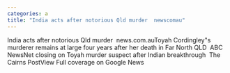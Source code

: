 ```yaml
---
categories: a
title: "India acts after notorious Qld murder  newscomau"
---
```

India acts after notorious Qld murder&nbsp;&nbsp;news.com.auToyah Cordingley"s murderer remains at large four years after her death in Far North QLD&nbsp;&nbsp;ABC NewsNet closing on Toyah murder suspect after Indian breakthrough&nbsp;&nbsp;The Cairns PostView Full coverage on Google News